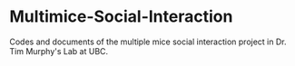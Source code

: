 # Multimice-Social-Interaction
Codes and documents of the multiple mice social interaction project in Dr. Tim Murphy's Lab at UBC.
